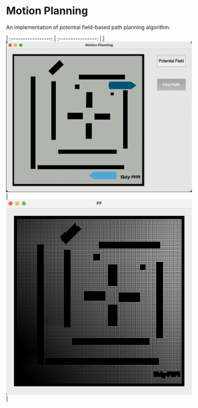 # Motion Planning
An implementation of potential field-based path planning algorithm.

| :-----------------: | :----------------: | 
| ![](result.gif) | ![](pf.png) |


